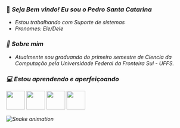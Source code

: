 ### 🔭  <i> Seja Bem vindo! Eu sou o Pedro Santa Catarina 

- Estou trabalhando com Suporte de sistemas 
- Pronomes: Ele/Dele


### 🚀 Sobre mim

 - Atualmente sou graduando do primeiro semestre de Ciencia da Computação pela Universidade Federal da Fronteira Sul - UFFS. 


### 💻 Estou aprendendo e aperfeiçoando 

<div>
<img src="https://cdn.jsdelivr.net/gh/devicons/devicon/icons/java/java-original.svg" width='50' height='50' />
<img src="https://cdn.jsdelivr.net/gh/devicons/devicon/icons/php/php-original.svg"  width='50' height='50' />
<img src="https://cdn.jsdelivr.net/gh/devicons/devicon/icons/docker/docker-original-wordmark.svg" width='50' height='50' />
<img src="https://cdn.jsdelivr.net/gh/devicons/devicon/icons/php/php-original.svg"  width='50' height='50' />
</div>



![Snake animation](https://github.com/HugoHenriql/HugoHenriql/blob/output/github-contribution-grid-snake.svg)
